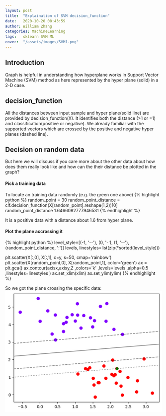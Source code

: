 ```yaml
---
layout: post
title:  "Explaination of SVM decision_function"
date:   2020-10-20 08:43:59
author: William Zhang
categories: MachineLearning
tags:	sklearn SVM ML
cover:  "/assets/images/SVM1.png"
---
```


## Introduction
Graph is helpful in understanding how hyperplane works in Support Vector Machine (SVM) method as here represented by the hyper plane (solid) in a 2-D case.

## decision_function
All the distances between input sample and hyper plane(solid line) are provided by decision_function(X). It identifies both the distance (>1 or =1) and classification(positive or negative). We already familiar with the supported vectors which are crossed by the positive and negative hyper planes (dashed line).

## Decision on random data
But here we will discuss if you care more about the other data about how does them really look like and how can the their distance be plotted in the graph?

#### Pick a training data
To locate an training data randomly (e.g. the green one above)
{% highlight python %}
random_point = 30
random_point_distance = clf.decision_function(X[random_point].reshape(1,2))[0]
random_point_distance
1.6466082777946531
{% endhighlight %}

It is a positive data with a distance about 1.6 from hyper plane. 

#### Plot the plane accrossing it

{% highlight python %}
level_style=[(-1, '--'), (0, '-'), (1, '--'), (random_point_distance, ':')]
levels, linestyles=list(zip(*sorted(level_style)))

plt.scatter(X[:,0], X[:,1], c=y, s=50, cmap='rainbow')
plt.scatter(X[random_point,0], X[random_point,1], color='green')
ax = plt.gca()
ax.contour(axisx,axisy,Z
           ,colors='k'
           ,levels=levels
           ,alpha=0.5
           ,linestyles=linestyles
          )
ax.set_xlim(xlim)
ax.set_ylim(ylim)
{% endhighlight %}

So we got the plane crossing the specific data:
![SVM plot with plane crossing single data](/assets/images/SVM2.png)